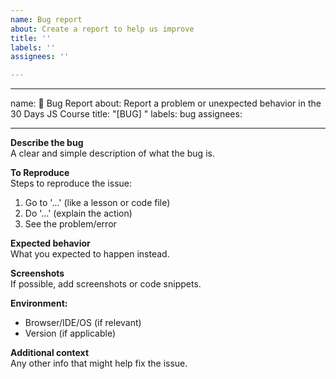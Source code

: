 ```yaml
---
name: Bug report
about: Create a report to help us improve
title: ''
labels: ''
assignees: ''

---
```


---
name: 🐞 Bug Report
about: Report a problem or unexpected behavior in the 30 Days JS Course
title: "[BUG] "
labels: bug
assignees: 

---

**Describe the bug**  
A clear and simple description of what the bug is.

**To Reproduce**  
Steps to reproduce the issue:  
1. Go to '...' (like a lesson or code file)  
2. Do '...' (explain the action)  
3. See the problem/error

**Expected behavior**  
What you expected to happen instead.

**Screenshots**  
If possible, add screenshots or code snippets.

**Environment:**  
- Browser/IDE/OS (if relevant)  
- Version (if applicable)

**Additional context**  
Any other info that might help fix the issue.
